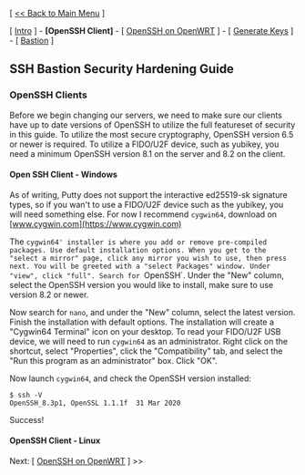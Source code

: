 [ [<< Back to Main Menu](https://github.com/seth586/guides/blob/master/README.md) ]

[ [Intro](README.md) ] - **[OpenSSH Client]** - [ [OpenSSH on OpenWRT](2_install_openssh.md) ] - [ [Generate Keys](3_keys.md) ] - [ [Bastion](4_bastion.md) ]

## SSH Bastion Security Hardening Guide
### OpenSSH Clients
Before we begin changing our servers, we need to make sure our clients have up to date versions of OpenSSH to utilize the full featureset of security in this guide.
To utilize the most secure cryptography, OpenSSH version 6.5 or newer is required. To utilize a FIDO/U2F device, such as yubikey, you need a minimum OpenSSH version 8.1 on the server and 8.2 on the client.

#### Open SSH Client - Windows
As of writing, Putty does not support the interactive ed25519-sk signature types, so if you wan't to use a FIDO/U2F device such as the yubikey, you will need something else. For now I recommend `cygwin64`, download on [www.cygwin.com](https://www.cygwin.com)

The `cygwin64' installer is where you add or remove pre-compiled packages. Use default installation options. When you get to the "select a mirror" page, click any mirror you wish to use, then press next. You will be greeted with a "select Packages" window. Under "view", click "full". Search for `OpenSSH`. Under the "New" column, select the OpenSSH version you would like to install, make sure to use version 8.2 or newer.

Now search for `nano`, and under the "New" column, select the latest version. Finish the installation with default options. The installation will create a "Cygwin64 Terminal" icon on your desktop. To read your FIDO/U2F USB device, we will need to run `cygwin64` as an administrator. Right click on the shortcut, select "Properties", click the "Compatibility" tab, and select the "Run this program as an administrator" box. Click "OK".

Now launch `cygwin64`, and check the OpenSSH version installed:
```
$ ssh -V
OpenSSH_8.3p1, OpenSSL 1.1.1f  31 Mar 2020
```

Success!

#### OpenSSH Client - Linux


Next: [ [OpenSSH on OpenWRT](2_install_openssh.md) ] >>
